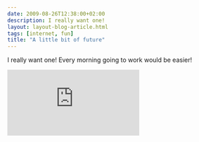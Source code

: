 ```yaml
---
date: 2009-08-26T12:38:00+02:00
description: I really want one!
layout: layout-blog-article.html
tags: [internet, fun]
title: "A little bit of future"
---
```


I really want one! Every morning going to work would be easier!

<div class="videoWrapper">
  <iframe type="text/html" src="https://www.youtube.com/embed/7PyUQuWmt2M?autoplay=0"
    frameborder="0"></iframe>
</div>

